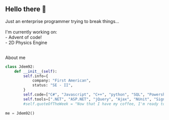 <h2>Hello there 👋 </h2> 
<div align="left">
  Just an enterprise programmer trying to break things... <br>
  <br>
    I'm currently working on:  <br>
          - Advent of code!      <br>
          - 2D Physics Engine       <br>
</div>
<br>


About me 
```python
class Jdem92:
    def __init__(self):
        self.info={
            company: "First American",
            status: "SE - II",
        }
        self.code=["C#", "Javascript", "C++", "python", "SQL", "Powershell", "VB.Net", "HTML", "CSS"]
        self.tools=[".NET", "ASP.NET", "jQuery", "Ajax", "NUnit", "SignalR", "RxJS"]
        #self.quoteOfTheWeek = "Now that I have my coffee, I'm ready to watch radar"
        
me = Jdem92()
```


<!--
**Jdem92/Jdem92** is a ✨ _special_ ✨ repository because its `README.md` (this file) appears on your GitHub profile.

Here are some ideas to get you started:

- 🔭 I’m currently working on ...
- 🌱 I’m currently learning ...
- 👯 I’m looking to collaborate on ...
- 🤔 I’m looking for help with ...
- 💬 Ask me about ...
- 📫 How to reach me: ...
- 😄 Pronouns: ...
- ⚡ Fun fact: ...
-->
